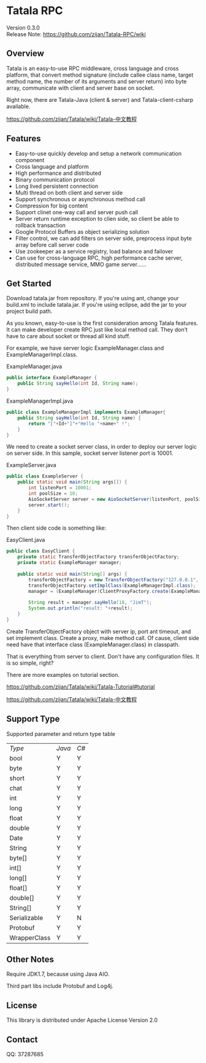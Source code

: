 # Tatala RPC

Version 0.3.0 <br>
Release Note: https://github.com/zijan/Tatala-RPC/wiki

## Overview
Tatala is an easy-to-use RPC middleware, cross language and cross platform, that convert method signature (include callee class name, target method name, the number of its arguments and server return) into byte array, communicate with client and server base on socket.

Right now, there are Tatala-Java (client & server) and Tatala-client-csharp available.

https://github.com/zijan/Tatala/wiki/Tatala-中文教程

## Features
* Easy-to-use quickly develop and setup a network communication component
* Cross language and platform
* High performance and distributed
* Binary communication protocol
* Long lived persistent connection
* Multi thread on both client and server side
* Support synchronous or asynchronous method call
* Compression for big content
* Support clinet one-way call and server push call
* Server return runtime exception to clien side, so client be able to rollback transaction
* Google Protocol Buffers as object serializing solution
* Filter control, we can add filters on server side, preprocess input byte array before call server code
* Use zookeeper as a service registry, load balance and failover
* Can use for cross-language RPC, high performance cache server, distributed message service, MMO game server……

## Get Started
Download tatala.jar from repository. If you're using ant, change your build.xml to include tatala.jar. If you're using eclipse, add the jar to your project build path.

As you known, easy-to-use is the first consideration among Tatala features. It can make developer create RPC just like local method call. They don’t have to care about socket or thread all kind stuff.

For example, we have server logic ExampleManager.class and ExampleManagerImpl.class.

ExampleManager.java
```java
public interface ExampleManager {
    public String sayHello(int Id, String name);
}
```

ExampleManagerImpl.java
```java
public class ExampleManagerImpl implements ExampleManager{
	public String sayHello(int Id, String name) {
		return "["+Id+"]"+"Hello "+name+" !";
	}
}
```
We need to create a socket server class, in order to deploy our server logic on server side. In this sample, socket server listener port is 10001.

ExampleServer.java
```java
public class ExampleServer {
	public static void main(String args[]) {
		int listenPort = 10001;
		int poolSize = 10;
		AioSocketServer server = new AioSocketServer(listenPort, poolSize);
		server.start();
	}
}
```
Then client side code is something like:

EasyClient.java
```java
public class EasyClient {
	private static TransferObjectFactory transferObjectFactory;
	private static ExampleManager manager;
	
	public static void main(String[] args) {
		transferObjectFactory = new TransferObjectFactory("127.0.0.1", 10001, 5000);
		transferObjectFactory.setImplClass(ExampleManagerImpl.class);
		manager = (ExampleManager)ClientProxyFactory.create(ExampleManager.class, transferObjectFactory);
		
		String result = manager.sayHello(18, "JimT");
		System.out.println("result: "+result);
	}
}
```
Create TransferObjectFactory object with server ip, port ant timeout, and set implement class. Create a proxy, make method call. Of cause, client side need have that interface class (ExampleManager.class) in classpath. 

That is everything from server to client. Don't have any configuration files. It is so simple, right?

There are more examples on tutorial section.

https://github.com/zijan/Tatala/wiki/Tatala-Tutorial#tutorial

https://github.com/zijan/Tatala/wiki/Tatala-中文教程

## Support Type
Supported parameter and return type table

<table>
<tbody>
<tr><td><em>Type</em></td><td><em>Java</em></td><td><em>C#</em></td></tr>
<tr><td>bool</td><td>Y</td><td>Y</td></tr>
<tr><td>byte</td><td>Y</td><td>Y</td></tr>
<tr><td>short</td><td>Y</td><td>Y</td></tr>
<tr><td>chat</td><td>Y</td><td>Y</td></tr>
<tr><td>int</td><td>Y</td><td>Y</td></tr>
<tr><td>long</td><td>Y</td><td>Y</td></tr>
<tr><td>float</td><td>Y</td><td>Y</td></tr>
<tr><td>double</td><td>Y</td><td>Y</td></tr>
<tr><td>Date</td><td>Y</td><td>Y</td></tr>
<tr><td>String</td><td>Y</td><td>Y</td></tr>
<tr><td>byte[]</td><td>Y</td><td>Y</td></tr>
<tr><td>int[]</td><td>Y</td><td>Y</td></tr>
<tr><td>long[]</td><td>Y</td><td>Y</td></tr>
<tr><td>float[]</td><td>Y</td><td>Y</td></tr>
<tr><td>double[]</td><td>Y</td><td>Y</td></tr>
<tr><td>String[]</td><td>Y</td><td>Y</td></tr>
<tr><td>Serializable</td><td>Y</td><td>N</td></tr>
<tr><td>Protobuf</td><td>Y</td><td>Y</td></tr>
<tr><td>WrapperClass</td><td>Y</td><td>Y</td></tr>
</tbody>
</table>

## Other Notes
Require JDK1.7, because using Java AIO.

Third part libs include Protobuf and Log4j.
## License
This library is distributed under Apache License Version 2.0
## Contact

QQ: 37287685
